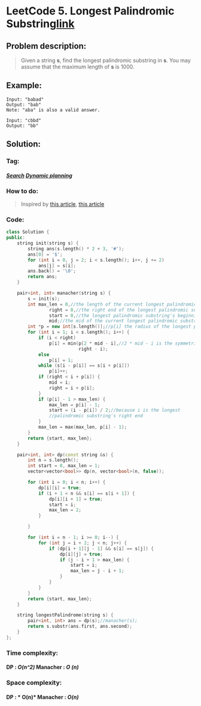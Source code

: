 # LeetCode 5. Longest Palindromic Substring[link](https://leetcode.com/problems/longest-palindromic-substring/)

## Problem description:

> Given a string **s**, find the longest palindromic substring in **s**. You may assume that the maximum length of **s** is 1000.

## Example:

```
Input: "babad"
Output: "bab"
Note: "aba" is also a valid answer.

Input: "cbbd"
Output: "bb"
```

## Solution:

### Tag:

#### *[Search](https://github.com/yang-233/Algorithm-note/tree/master/Search)*   *[Dynamic planning](https://github.com/yang-233/Algorithm-note/tree/master/%20Enumerate)*    

### How to do:

> Inspired by [this article](https://blog.csdn.net/camellhf/article/details/70663406), [this article](https://subetter.com/articles/manacher-algorithm.html)

### Code:

```c++
class Solution {
public:
    string init(string s) {
        string ans(s.length() * 2 + 3, '#');
        ans[0] = '$';
        for (int i = 0, j = 2; i < s.length(); i++, j += 2)
            ans[j] = s[i];
        ans.back() = '\0';
        return ans;
    }

    pair<int, int> manacher(string s) {
        s = init(s);
        int max_len = 0,//the length of the current longest palindromic substring.
                right = 0,//the right end of the longest palindromic substring.
                start = 0,//the longest palindromic substring's beginning
                mid;//the mid of the current longest palindromic substring.
        int *p = new int[s.length()];//p[i] the radius of the longest palindrome substring centered on i.
        for (int i = 1; i < s.length(); i++) {
            if (i < right)
                p[i] = min(p[2 * mid - i],//2 * mid - i is the symmetric point of i
                           right - i);
            else
                p[i] = 1;
            while (s[i - p[i]] == s[i + p[i]])
                p[i]++;
            if (right < i + p[i]) {
                mid = i;
                right = i + p[i];
            }
            if (p[i] - 1 > max_len) {
                max_len = p[i] - 1;
                start = (i - p[i]) / 2;//because i is the longest
                //palindromic substring's right end
            }
            max_len = max(max_len, p[i] - 1);
        }
        return {start, max_len};
    }

    pair<int, int> dp(const string &s) {
        int n = s.length();
        int start = 0, max_len = 1;
        vector<vector<bool>> dp(n, vector<bool>(n, false));

        for (int i = 0; i < n; i++) {
            dp[i][i] = true;
            if (i + 1 < n && s[i] == s[i + 1]) {
                dp[i][i + 1] = true;
                start = i;
                max_len = 2;
            }

        }

        for (int i = n - 1; i >= 0; i--) {
            for (int j = i + 2; j < n; j++) {
                if (dp[i + 1][j - 1] && s[i] == s[j]) {
                    dp[i][j] = true;
                    if (j - i + 1 > max_len) {
                        start = i;
                        max_len = j - i + 1;
                    }
                }
            }
        }
        return {start, max_len};
    }

    string longestPalindrome(string s) {
        pair<int, int> ans = dp(s);//manacher(s);
        return s.substr(ans.first, ans.second);
    }
};
```

### Time complexity:

#### DP : *O(n^2)* Manacher : *O (n)*

### Space complexity:

#### DP : * O(n)* Manacher : *O(n)*

